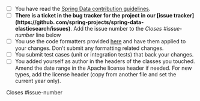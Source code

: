 <!--

Thank you for proposing a pull request. This template will guide you through the essential steps necessary for a pull request.

When contributing, please make sure an issue exists in issue tracker and comment on this issue with how you want to address it. By this we not only know that someone is working on an issue, we can also align architectural questions and possible solutions before work is invested . We so can prevent that much work is put into Pull Requests that have little or no chances of being merged.

Make sure that:

-->

- [ ] You have read the [Spring Data contribution guidelines](https://github.com/spring-projects/spring-data-build/blob/master/CONTRIBUTING.adoc).
- [ ] **There is a ticket in the bug tracker for the project in our [issue tracker](https://github.
  com/spring-projects/spring-data-elasticsearch/issues)**. Add the issue number to the _Closes #issue-number_ line below
- [ ] You use the code formatters provided [here](https://github.com/spring-projects/spring-data-build/tree/master/etc/ide) and have them applied to your changes. Don’t submit any formatting related changes.
- [ ] You submit test cases (unit or integration tests) that back your changes.
- [ ] You added yourself as author in the headers of the classes you touched. Amend the date range in the Apache license header if needed. For new types, add the license header (copy from another file and set the current year only).

Closes #issue-number
